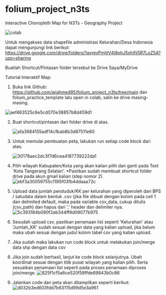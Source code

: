 # folium_project_n3ts
Interactive Choropleth Map for N3Ts - Geography Project

![colab](https://miro.medium.com/v2/resize:fit:1400/0*XuBHZzSmxp8sKmHC.png)

Untuk mengakses data shapefile administrasi Kelurahan/Desa Indonesia dapat mengunjungi link berikut:
https://drive.google.com/drive/folders/1qyrevPmljtV4j8phJ5xhifij5R7LoZ5A?usp=sharing

Buatlah Shortcut/Pintasan folder tersebut ke Drive Saya/MyDrive

Tutorial Interaktif Map:

1. Buka link Github: https://github.com/ajiahmed95/folium_project_n3ts/tree/main
dan folium_practice_template lalu open in colab, salin ke drive masing-masing.

![aef463525c6e5cd070e38857b8d459d1](https://github.com/user-attachments/assets/aefdc330-f354-4481-b2ec-7b354b64ab33)

2. Buat shortcut/pintasan dari folder drive di atas.

   ![afa3684155adf14cfbab8b3d87511e60](https://github.com/user-attachments/assets/b237b9e9-de71-4cfa-9ceb-790380857504)

3. Untuk memulai pembuatan peta, lakukan run setiap code block dari atas.

   ![30178aec2dc3f7d6cea4187739222da1](https://github.com/user-attachments/assets/aa126e34-627c-4ea4-965f-adf97eef9990)

4. Pilih wilayah Kabupaten/Kota yang akan kalian pilih dan ganti pada Text 'Kota Tangerang Selatan'.
   *Pastikan sudah membuat shortcut folder drive pada akun gmail kalian (step nomor 2).
   ![ebf3a30059755c1195f03fb4ddaaa72c](https://github.com/user-attachments/assets/e1aa1d76-2e40-46a2-b023-ab1ab2ffc87a)

5. Upload data jumlah penduduk/KK per kelurahan yang diperoleh dari BPS / satudata dalam bentuk .csv
  (jika file dibuat dengan kolom pada cell 1 dan delimited default, maka pada variable csv_data, cukup ditulis (csv_path) dan hapus dari ',' header dan delimiter nya.
   ![5c393184b080f2ab344ff9d08077b975](https://github.com/user-attachments/assets/44c0f1df-0b10-4cb7-8017-8088ac99dc6f)

6. Sesudah upload csv, pastikan penamaan list seperti 'Kelurahan' atau 'Jumlah_KK' sudah sesuai dengan data yang kalian upload,
   jika belum maka ubah sesuai dengan judul kolom tabel csv yang kalian upload.
   
7. Jika sudah maka lakukan run code block untuk melakukan join/merge data shp dengan data csv
8. Jika join sudah berhasil, lanjut ke code block selanjutnya. Ubah koordinat sesuai dengan titik pusat wilayah yang kalian pilih. Serta sesuaikan penamaan list seperti pada proses penamaan diproses join/merge.
   ![825f1cf5a6ce520f58ffde69843b0c86](https://github.com/user-attachments/assets/45ac84e9-9716-440b-8b39-b8ce749afe8f)

9. Jalankan code dan peta akan ditampilkan seperti berikut:
    ![d032b3ed603fdd7b63115d99d5e3a961](https://github.com/user-attachments/assets/2e70921a-d662-4f4a-b8c7-c4015058864c)



